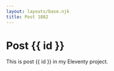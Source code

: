 ```yaml
---
layout: layouts/base.njk
title: Post 1882
---
```


# Post {{ id }}

This is post {{ id }} in my Eleventy project.
